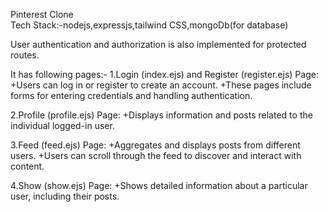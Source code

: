 Pinterest  Clone  
Tech Stack:-nodejs,expressjs,tailwind CSS,mongoDb(for database)

User authentication and authorization is also implemented for  protected routes.

It has following pages:-
1.Login (index.ejs) and Register (register.ejs) Page:
+Users can log in or register to create an account.
+These pages include forms for entering credentials and handling authentication.

2.Profile (profile.ejs) Page:
+Displays information and posts related to the individual logged-in user.

3.Feed (feed.ejs) Page:
+Aggregates and displays posts from different users.
+Users can scroll through the feed to discover and interact with content.

4.Show (show.ejs) Page:
+Shows detailed information about a particular user, including their posts.
